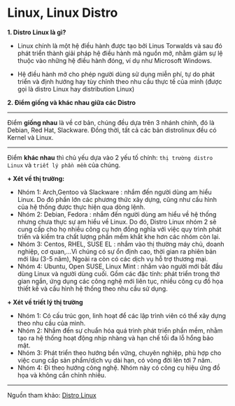 # Linux, Linux Distro 
**1. Distro Linux là gì?**

- Linux chính là một hệ điều hành được tạo bởi Linus Torwalds và sau đó phát triển thành giải pháp hệ điều hành mã nguồn mở, nhằm giảm sự lệ thuộc vào những hệ điều hành đóng, ví dụ như Microsoft Windows.

- Hệ điều hành mở cho phép người dùng sử dụng miễn phí, tự do phát triển và định hướng hay tùy chỉnh theo nhu cầu thực tế của mình (được gọi là distro Linux hay distribution Linux)

**2. Điểm giống và khác nhau giữa các Distro** 

---

Điểm **giống nhau** là về cơ bản, chúng đều dựa trên 3 nhánh chính, đó là Debian, Red Hat, Slackware. Đồng thời, tất cả các bản distrolinux đều có Kernel và Linux.

---

Điểm **khác nhau** thì chủ yếu dựa vào 2 yếu tố chính: `thị trường distro Linux` và `triết lý phần mềm` của chúng. 

**+ Xét về thị trường:**

  - Nhóm 1: Arch,Gentoo và Slackware : nhắm đến người dùng am hiểu Linux. Do đó phần lớn các phương thức xây dựng, cũng như cấu hình của hệ thống được thực hiện qua dòng lệnh.
  - Nhóm 2: Debian, Fedora : nhắm đến người dùng am hiểu về hệ thống nhưng chưa thực sự am hiểu về Linux. Do đó, Distro Linux nhóm 2 sẽ cung cấp cho họ nhiều công cụ hơn đồng nghĩa với việc quy trình phát triển và kiểm tra chất lượng phần mềm khắt khe hơn các nhóm còn lại.
  - Nhóm 3: Centos, RHEL, SUSE EL : nhắm vào thị thường máy chủ, doanh nghiệp, cơ quan,...Vì chúng có sự ổn định cao, thời gian ra phiên bản mới lâu (3-5 năm), Ngoài ra còn có các dịch vụ hỗ trợ thương mại.
  - Nhóm 4: Ubuntu, Open SUSE, Linux Mint : nhắm vào người mới bắt đầu dùng Linux và người dùng cuối. Gồm các đặc tính: phát triển trong thờ gian ngắn, ứng dụng các công nghệ mới liên tục, nhiều công cụ đồ họa thiết kế và cấu hình hệ thống theo nhu cầu sử dụng.


**+ Xét về triết lý thị trường**


   - Nhóm 1: Có cấu trúc gọn, linh hoạt để các lập trình viên có thể xây dựng theo nhu cầu của mình.
   - Nhóm 2: Nhắm đến sự chuẩn hóa quá trình phát triển phần mềm, nhằm tạo ra hệ thống hoạt động nhịp nhàng và hạn chế tối đa lỗ hổng bảo mật.
   - Nhóm 3: Phát triển theo hướng bền vững, chuyên nghiệp, phù hợp cho việc cung cấp sản phẩm/dịch vụ dài hạn, có vòng đời lên tới 7 năm.
   - Nhóm 4: Đi theo hướng công nghệ. Nhóm này có công cụ hiệu ứng đồ họa và không cần chỉnh nhiều.

--- 
Nguồn tham khảo: [Distro Linux](https://hostingviet.vn/distro-linux-la-gi)
